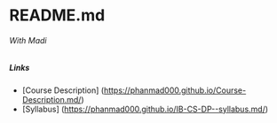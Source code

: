 # README.md
###### With Madi

##### Links
* [Course Description] (https://phanmad000.github.io/Course-Description.md/)
* [Syllabus] (https://phanmad000.github.io/IB-CS-DP--syllabus.md/)
